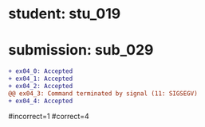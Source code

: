 # student: stu_019
# submission: sub_029

```diff
+ ex04_0: Accepted
+ ex04_1: Accepted
+ ex04_2: Accepted
@@ ex04_3: Command terminated by signal (11: SIGSEGV)
+ ex04_4: Accepted
```
#incorrect=1
#correct=4
